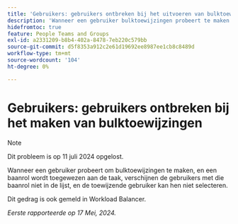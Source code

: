 ```yaml
---
title: 'Gebruikers: gebruikers ontbreken bij het uitvoeren van bulktoewijzingen'
description: 'Wanneer een gebruiker bulktoewijzingen probeert te maken en een taakrol aan de taak wordt toegewezen, verschijnen de gebruikers met die baanrol niet in de lijst, en de toewijzende gebruiker kan hen niet selecteren. '
hidefromtoc: true
feature: People Teams and Groups
exl-id: a2331209-b8b4-402a-8478-7eb220c579bb
source-git-commit: d5f8353a912c2e61d19692ee8987ee1cb8c8489d
workflow-type: tm+mt
source-wordcount: '104'
ht-degree: 0%

---
```


# Gebruikers: gebruikers ontbreken bij het maken van bulktoewijzingen

>[!NOTE]
>
>Dit probleem is op 11 juli 2024 opgelost.

Wanneer een gebruiker probeert om bulktoewijzingen te maken, en een baanrol wordt toegewezen aan de taak, verschijnen de gebruikers met die baanrol niet in de lijst, en de toewijzende gebruiker kan hen niet selecteren.

Dit gedrag is ook gemeld in Workload Balancer.

_Eerste rapporteerde op 17 Mei, 2024._
